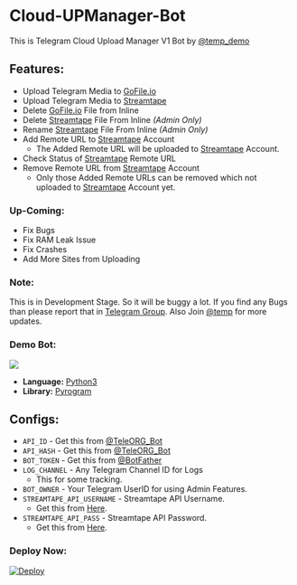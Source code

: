 # Cloud-UPManager-Bot
This is Telegram Cloud Upload Manager V1 Bot by [@temp_demo](https://github.com/freecontent)

## Features:
- Upload Telegram Media to [GoFile.io](https://gofile.io/)
- Upload Telegram Media to [Streamtape](https://streamtape.com/)
- Delete [GoFile.io](https://gofile.io/) File from Inline
- Delete [Streamtape](https://streamtape.com/) File From Inline *(Admin Only)*
- Rename [Streamtape](https://streamtape.com/) File From Inline *(Admin Only)*
- Add Remote URL to [Streamtape](https://streamtape.com/) Account
	- The Added Remote URL will be uploaded to [Streamtape](https://streamtape.com/) Account.
- Check Status of [Streamtape](https://streamtape.com/) Remote URL
- Remove Remote URL from [Streamtape](https://streamtape.com/) Account
	- Only those Added Remote URLs can be removed which not uploaded to [Streamtape](https://streamtape.com/) Account yet.

### Up-Coming:
- Fix Bugs
- Fix RAM Leak Issue
- Fix Crashes
- Add More Sites from Uploading

### Note:
This is in Development Stage. So it will be buggy a lot. If you find any Bugs than please report that in [Telegram Group](https://t.me/TG_FreeBots_Support). Also Join [@temp](https://t.me/temp_demo) for more updates.

### Demo Bot:
<a href="https://t.me/Cloud_UPManager_Bot"><img src="https://img.shields.io/badge/Demo-Telegram%20Bot-blue.svg?logo=telegram"></a>

* **Language:** [Python3](https://www.python.org)
* **Library:** [Pyrogram](https://docs.pyrogram.org)

## Configs:
- `API_ID` - Get this from [@TeleORG_Bot](https://t.me/TeleORG_Bot)
- `API_HASH` - Get this from [@TeleORG_Bot](https://t.me/TeleORG_Bot)
- `BOT_TOKEN` - Get this from [@BotFather](https://t.me/BotFather)
- `LOG_CHANNEL` - Any Telegram Channel ID for Logs
	- This for some tracking.
- `BOT_OWNER` - Your Telegram UserID for using Admin Features.
- `STREAMTAPE_API_USERNAME` - Streamtape API Username.
	- Get this from [Here](https://streamtape.com/accpanel#collapseThree).
- `STREAMTAPE_API_PASS` - Streamtape API Password.
	- Get this from [Here](https://streamtape.com/accpanel#collapseThree).

### Deploy Now:
[![Deploy](https://www.herokucdn.com/deploy/button.svg)](https://heroku.com/deploy?template=https://github.com/freecontent/Cloud-Uploader)


